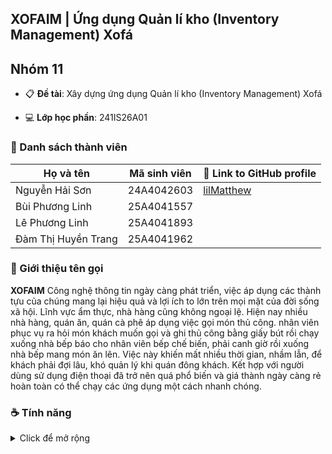 ## XOFAIM | Ứng dụng Quản lí kho (Inventory Management) Xofá

## Nhóm 11

- 📋 **Đề tài**: Xây dựng  ứng dụng Quản lí kho (Inventory Management) Xofá

- 💻 **Lớp học phần**: 241IS26A01

### 💐 Danh sách thành viên

| Họ và tên              | Mã sinh viên | 🔗 Link to GitHub profile                         |
| ---------------------- | ------------ | ------------------------------------------------- |
| Nguyễn Hải Sơn         | 24A4042603   | [lilMatthew](https://github.com/lilMatthew)       |
| Bùi Phương Linh        | 25A4041557   |                                                   |
| Lê Phương Linh         | 25A4041893   |                                                   |
| Đàm Thị Huyền Trang    | 25A4041962   |                                                   |

### 🚀 Giới thiệu tên gọi

**XOFAIM** Công nghệ thông tin ngày càng phát triển, việc áp dụng các thành tựu của chúng mang lại hiệu quả và lợi ích to lớn trên mọi mặt của đời sống xã hội. Lĩnh vực ẩm thực, nhà hàng cũng không ngoại lệ. Hiện nay nhiều nhà hàng, quán ăn, quán cà phê áp dụng việc gọi món thủ công. nhân viên phục vụ ra hỏi món khách muốn gọi và ghi thủ công bằng giấy bút rồi chạy xuống nhà bếp báo cho nhân viên bếp chế biến, phải canh giờ rồi xuống nhà bếp mang món ăn lên. Việc này khiến mất nhiều thời gian, nhầm lẫn, để khách phải đợi lâu, khó quản lý khi quán đông khách. Kết hợp với người dùng sử dụng điện thoại đã trở nên quá phổ biến và giá thành ngày càng rẻ hoàn toàn có thể chạy các ứng dụng một cách nhanh chóng.


### ☕ Tính năng
<details>
<summary>Click để mở rộng</summary>

| **Tính năng**                                             | **admin** |
| --------------------------------------------------------- | --------- |
| Xem, tìm kiếm                                             | x         |
| Thêm và chỉnh sửa sản phẩm                                | x         |
| Chuyển hàng                                               | x         |
| Đặt hàng                                                  | x         |
| Lưu tệp csv                                               | x         |
| Chỉnh sửa thông tin tài khoản cá nhân                     | x         |
</details>
